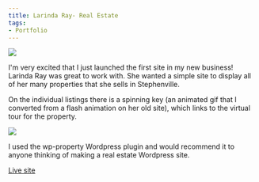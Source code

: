 ```yaml
---
title: Larinda Ray- Real Estate
tags:
- Portfolio
---
```


<img src="{{site.url}}/assets/uploads/2013/02/larindaray-real-estate-listings.png" />

I'm very excited that I just launched the first site in my new business! Larinda Ray was great to work with. She wanted a simple site to display all of her many properties that she sells in Stephenville.

On the individual listings there is a spinning key (an animated gif that I converted from a flash animation on her old site), which links to the virtual tour for the property.

<img src="{{site.url}}/assets/uploads/2013/02/larindaray-real-estate-listing.png" />

I used the wp-property Wordpress plugin and would recommend it to anyone thinking of making a real estate Wordpress site.

[Live site](http://www.larindaray.com/)
